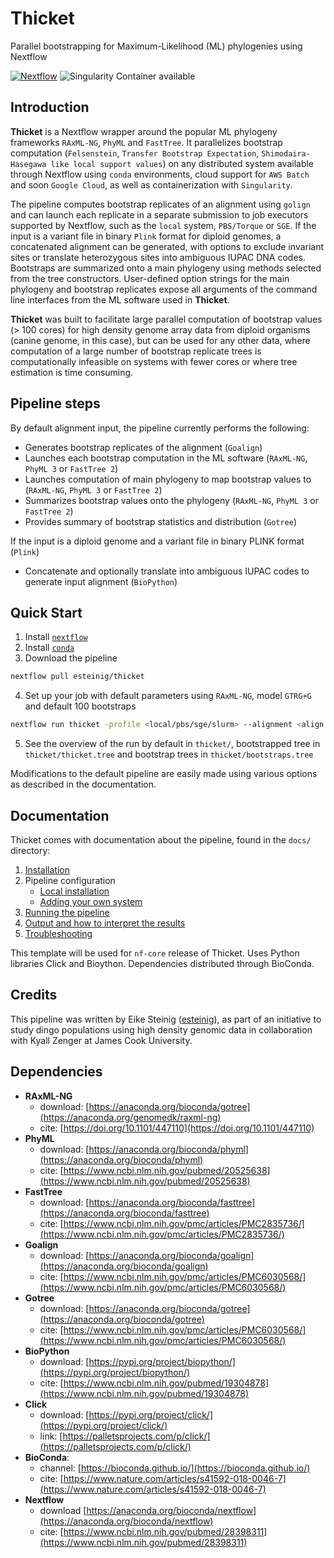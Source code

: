 # Thicket


Parallel bootstrapping for Maximum-Likelihood (ML) phylogenies using Nextflow

[![Nextflow](https://img.shields.io/badge/nextflow-%E2%89%A50.32.0-brightgreen.svg)](https://www.nextflow.io/)
![Singularity Container available](https://img.shields.io/badge/singularity-available-7E4C74.svg)

## Introduction

**Thicket** is a Nextflow wrapper around the popular ML phylogeny frameworks `RAxML-NG`, `PhyML` and `FastTree`. It parallelizes bootstrap computation (`Felsenstein`, `Transfer Bootstrap Expectation`, `Shimodaira-Hasegawa like local support values`) on any distributed system available through Nextflow using `conda` environments, cloud support for `AWS Batch` and soon `Google Cloud`, as well as containerization with `Singularity`.

The pipeline computes bootstrap replicates of an alignment using `golign` and can launch each replicate in a separate submission to job executors supported by Nextflow, such as the `local` system, `PBS/Torque` or `SGE`. If the input is a variant file in binary `Plink` format for diploid genomes, a concatenated alignment can be generated, with options to exclude invariant sites or translate heterozygous sites into ambiguous IUPAC DNA codes. Bootstraps are summarized onto a main phylogeny using methods selected from the tree constructors. User-defined option strings for the main phylogeny and bootstrap replicates expose all arguments of the command line interfaces from the ML software used in **Thicket**.

**Thicket** was built to facilitate large parallel computation of bootstrap values (> 100 cores) for high density genome array data from diploid organisms (canine genome, in this case), but can be used for any other data, where computation of a large number of bootstrap replicate trees is computationally infeasible on systems with fewer cores or where tree estimation is time consuming.

## Pipeline steps

By default alignment input, the pipeline currently performs the following:

* Generates bootstrap replicates of the alignment (`Goalign`)
* Launches each bootstrap computation in the ML software (`RAxML-NG`, `PhyML 3` or `FastTree 2`)
* Launches computation of main phylogeny to map bootstrap values to (`RAxML-NG`, `PhyML 3` or `FastTree 2`)
* Summarizes bootstrap values onto the phylogeny (`RAxML-NG`, `PhyML 3` or `FastTree 2`)
* Provides summary of bootstrap statistics and distribution (`Gotree`)

If the input is a diploid genome and a variant file in binary PLINK format (`Plink`)

* Concatenate and optionally translate into ambiguous IUPAC codes to generate input alignment (`BioPython`) 

## Quick Start

1. Install [`nextflow`](docs/installation.md)
2. Install [`conda`](https://conda.io/miniconda.html)
3. Download the pipeline

```bash
nextflow pull esteinig/thicket
```

4. Set up your job with default parameters using `RAxML-NG`, model `GTRG+G` and default 100 bootstraps


```bash
nextflow run thicket -profile <local/pbs/sge/slurm> --alignment <align.fasta>
```

5. See the overview of the run by default in `thicket/`, bootstrapped 
tree in `thicket/thicket.tree` and bootstrap trees in `thicket/bootstraps.tree`

Modifications to the default pipeline are easily made using various options
as described in the documentation.

## Documentation

Thicket comes with documentation about the pipeline, found in the `docs/` directory:

1. [Installation](docs/installation.md)
2. Pipeline configuration
    * [Local installation](docs/configuration/local.md)
    * [Adding your own system](docs/configuration/adding_your_own.md)
3. [Running the pipeline](docs/usage.md)
4. [Output and how to interpret the results](docs/output.md)
5. [Troubleshooting](docs/troubleshooting.md)

This template will be used for `nf-core` release of Thicket. Uses Python libraries Click and Bioython. Dependencies distributed through BioConda.

## Credits

This pipeline was written by Eike Steinig ([esteinig](https://github.com/esteinig)), 
as part of an initiative to study dingo populations using high density genomic data
in collaboration with Kyall Zenger at James Cook University.

## Dependencies


* **RAxML-NG** 
   * download: [https://anaconda.org/bioconda/gotree](https://anaconda.org/genomedk/raxml-ng)
   * cite: [https://doi.org/10.1101/447110](https://doi.org/10.1101/447110)
* **PhyML** 
   * download: [https://anaconda.org/bioconda/phyml](https://anaconda.org/bioconda/phyml)
   * cite: [https://www.ncbi.nlm.nih.gov/pubmed/20525638](https://www.ncbi.nlm.nih.gov/pubmed/20525638)
* **FastTree** 
   * download: [https://anaconda.org/bioconda/fasttree](https://anaconda.org/bioconda/fasttree)
   * cite: [https://www.ncbi.nlm.nih.gov/pmc/articles/PMC2835736/](https://www.ncbi.nlm.nih.gov/pmc/articles/PMC2835736/)
* **Goalign** 
   * download: [https://anaconda.org/bioconda/goalign](https://anaconda.org/bioconda/goalign)
   * cite: [https://www.ncbi.nlm.nih.gov/pmc/articles/PMC6030568/](https://www.ncbi.nlm.nih.gov/pmc/articles/PMC6030568/)
* **Gotree**
   * download: [https://anaconda.org/bioconda/gotree](https://anaconda.org/bioconda/gotree)
   * cite: [https://www.ncbi.nlm.nih.gov/pmc/articles/PMC6030568/](https://www.ncbi.nlm.nih.gov/pmc/articles/PMC6030568/)
* **BioPython** 
   * download: [https://pypi.org/project/biopython/](https://pypi.org/project/biopython/)
   * cite: [https://www.ncbi.nlm.nih.gov/pubmed/19304878](https://www.ncbi.nlm.nih.gov/pubmed/19304878)
* **Click**
   * download: [https://pypi.org/project/click/](https://pypi.org/project/click/)
   * link: [https://palletsprojects.com/p/click/](https://palletsprojects.com/p/click/)
* **BioConda**:
   * channel: [https://bioconda.github.io/](https://bioconda.github.io/)
   * cite: [https://www.nature.com/articles/s41592-018-0046-7](https://www.nature.com/articles/s41592-018-0046-7)
* **Nextflow**
   * download [https://anaconda.org/bioconda/nextflow](https://anaconda.org/bioconda/nextflow)
   * cite: [https://www.ncbi.nlm.nih.gov/pubmed/28398311](https://www.ncbi.nlm.nih.gov/pubmed/28398311)


